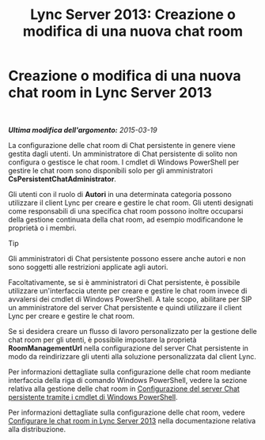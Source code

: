﻿---
title: 'Lync Server 2013: Creazione o modifica di una nuova chat room'
TOCTitle: Creazione o modifica di una nuova chat room
ms:assetid: aa8f4349-cfd9-4036-9c4d-de8fb2c4c8a4
ms:mtpsurl: https://technet.microsoft.com/it-it/library/JJ215880(v=OCS.15)
ms:contentKeyID: 49301615
ms.date: 08/24/2015
mtps_version: v=OCS.15
ms.translationtype: HT
---

# Creazione o modifica di una nuova chat room in Lync Server 2013

 

_**Ultima modifica dell'argomento:** 2015-03-19_

La configurazione delle chat room di Chat persistente in genere viene gestita dagli utenti. Un amministratore di Chat persistente di solito non configura o gestisce le chat room. I cmdlet di Windows PowerShell per gestire le chat room sono disponibili solo per gli amministratori **CsPersistentChatAdministrator**.

Gli utenti con il ruolo di **Autori** in una determinata categoria possono utilizzare il client Lync per creare e gestire le chat room. Gli utenti designati come responsabili di una specifica chat room possono inoltre occuparsi della gestione continuata della chat room, ad esempio modificandone le proprietà o i membri.

> [!tip]  
> Gli amministratori di Chat persistente possono essere anche autori e non sono soggetti alle restrizioni applicate agli autori.

Facoltativamente, se si è amministratori di Chat persistente, è possibile utilizzare un'interfaccia utente per creare e gestire le chat room invece di avvalersi dei cmdlet di Windows PowerShell. A tale scopo, abilitare per SIP un amministratore del server Chat persistente e quindi utilizzare il client Lync per creare e gestire le chat room.

Se si desidera creare un flusso di lavoro personalizzato per la gestione delle chat room per gli utenti, è possibile impostare la proprietà **RoomManagementUrl** nella configurazione del server Chat persistente in modo da reindirizzare gli utenti alla soluzione personalizzata dal client Lync.

Per informazioni dettagliate sulla configurazione delle chat room mediante interfaccia della riga di comando Windows PowerShell, vedere la sezione relativa alla gestione delle chat room in [Configurazione del server Chat persistente tramite i cmdlet di Windows PowerShell](configuring-persistent-chat-server-by-using-windows-powershell-cmdlets.md).

Per informazioni dettagliate sulla configurazione delle chat room, vedere [Configurare le chat room in Lync Server 2013](lync-server-2013-configure-rooms.md) nella documentazione relativa alla distribuzione.

